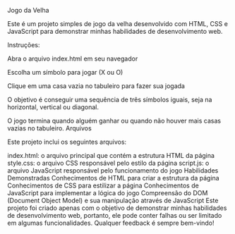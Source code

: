 Jogo da Velha

Este é um projeto simples de jogo da velha desenvolvido com HTML, CSS e JavaScript para demonstrar minhas habilidades de desenvolvimento web.

Instruções:

Abra o arquivo index.html em seu navegador

Escolha um símbolo para jogar (X ou O)

Clique em uma casa vazia no tabuleiro para fazer sua jogada

O objetivo é conseguir uma sequência de três símbolos iguais, seja na horizontal, vertical ou diagonal.

O jogo termina quando alguém ganhar ou quando não houver mais casas vazias no tabuleiro.
Arquivos

Este projeto inclui os seguintes arquivos:

index.html: o arquivo principal que contém a estrutura HTML da página
style.css: o arquivo CSS responsável pelo estilo da página
script.js: o arquivo JavaScript responsável pelo funcionamento do jogo
Habilidades Demonstradas
Conhecimentos de HTML para criar a estrutura da página
Conhecimentos de CSS para estilizar a página
Conhecimentos de JavaScript para implementar a lógica do jogo
Compreensão do DOM (Document Object Model) e sua manipulação através de JavaScript
Este projeto foi criado apenas com o objetivo de demonstrar minhas habilidades de desenvolvimento web, portanto, ele pode conter falhas ou ser limitado em algumas funcionalidades. Qualquer feedback é sempre bem-vindo!

